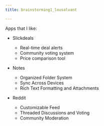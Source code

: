 ```yaml
---
title: brainstorming1_lousalvant

---
```


Apps that I like:

- Slickdeals
    - Real-time deal alerts
    - Community voting system
    - Price comparison tool

- Notes
    - Organized Folder System
    - Sync Across Devices
    - Rich Text Formatting and Attachments

- Reddit
    - Customizable Feed
    - Threaded Discussions and Voting
    - Community Moderation